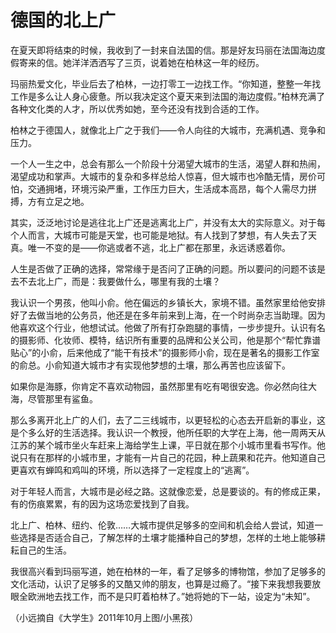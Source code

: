 # 德国的北上广

在夏天即将结束的时候，我收到了一封来自法国的信。那是好友玛丽在法国海边度假寄来的信。她洋洋洒洒写了三页，说着她在柏林这一年的经历。 

玛丽热爱文化，毕业后去了柏林，一边打零工一边找工作。“你知道，整整一年找工作是多么让人身心疲惫。所以我决定这个夏天来到法国的海边度假。”柏林充满了各种文化类的人才，所以优秀如她，至今还没有找到合适的工作。 

柏林之于德国人，就像北上广之于我们——令人向往的大城市，充满机遇、竞争和压力。 

一个人一生之中，总会有那么一个阶段十分渴望大城市的生活，渴望人群和热闹，渴望成功和掌声。大城市的复杂和多样总给人惊喜，但大城市也冷酷无情，房价可怕，交通拥堵，环境污染严重，工作压力巨大，生活成本高昂，每个人需尽力拼搏，方有立足之地。 

其实，泛泛地讨论是逃往北上广还是逃离北上广，并没有太大的实际意义。对于每个人而言，大城市可能是天堂，也可能是地狱。有人找到了梦想，有人失去了天真。唯一不变的是——你逃或者不逃，北上广都在那里，永远诱惑着你。 

人生是否做了正确的选择，常常缘于是否问了正确的问题。所以要问的问题不该是去不去北上广，而是：我要做什么，哪里有我的土壤？ 

我认识一个男孩，他叫小俞。他在偏远的乡镇长大，家境不错。虽然家里给他安排好了去做当地的公务员，他还是在多年前来到上海，在一个时尚杂志当助理。因为他喜欢这个行业，他想试试。他做了所有打杂跑腿的事情，一步步提升。认识有名的摄影师、化妆师、模特，结识所有重要的品牌和公关公司，他是那个“帮忙靠谱贴心”的小俞，后来他成了“能干有技术”的摄影师小俞，现在是著名的摄影工作室的俞总。小俞知道大城市才有实现他梦想的土壤，那么再苦也应该留下。 

如果你是海豚，你肯定不喜欢动物园，虽然那里有吃有喝很安逸。你必然向往大海，尽管那里有鲨鱼。 

那么多离开北上广的人们，去了二三线城市，以更轻松的心态去开启新的事业，这是个多么好的生活选择。我认识一个教授，他所任职的大学在上海，他一周两天从江苏的某个城市坐火车赶来上海给学生上课，平日就在那个小城市里看书写作。他说只有在那样的小城市里，才能有一片自己的花园，种上蔬果和花卉。他知道自己更喜欢有蝉鸣和鸡叫的环境，所以选择了一定程度上的“逃离”。 

对于年轻人而言，大城市是必经之路。这就像恋爱，总是要谈的。有的修成正果，有的伤痕累累，有的因为这场恋爱找到了自我。 

北上广、柏林、纽约、伦敦……大城市提供足够多的空间和机会给人尝试，知道一些选择是否适合自己，了解怎样的土壤才能播种自己的梦想，怎样的土地上能够耕耘自己的生活。 

我很高兴看到玛丽写道，她在柏林的一年，看了足够多的博物馆，参加了足够多的文化活动，认识了足够多的又酷又帅的朋友，也算是过瘾了。“接下来我想我要放眼全欧洲地去找工作，而不是只盯着柏林了。”她将她的下一站，设定为“未知”。 

（小远摘自《大学生》2011年10月上图/小黑孩）